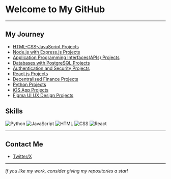 # Welcome to My GitHub 


---

##  My Journey 

- [HTML-CSS-JavaScript Projects](https://github.com/devliwa/html-css-js-projects)
- [Node.js with Express.js Projects](https://github.com/devliwa/node.js-projects)
- [Application Programming Interfaces(APIs) Projects](https://github.com/devliwa/APIs-projects)
- [Databases with PostgreSQL Projects]()
- [Authentication and Security Projects]()
- [React.js Projects]()
- [Decentralised Finance Projects]()
- [Python Projects](https://github.com/devliwa/python-developer)
- [iOS App Projects]()
- [Figma UI UX Design Projects]()
  


## Skills  

![Python](https://img.shields.io/badge/Python-3776AB?style=for-the-badge&logo=python&logoColor=white)
![JavaScript](https://img.shields.io/badge/JavaScript-F7DF1E?style=for-the-badge&logo=javascript&logoColor=black)
![HTML](https://img.shields.io/badge/HTML5-E34F26?style=for-the-badge&logo=html5&logoColor=white)
![CSS](https://img.shields.io/badge/CSS3-1572B6?style=for-the-badge&logo=css3&logoColor=white)
![React](https://img.shields.io/badge/React-20232A?style=for-the-badge&logo=react&logoColor=61DAFB)


---



## Contact Me  

- [Twitter/X](https://x.com/devliwa1)

    

---

*If you like my work, consider giving my repositories a star!*  
